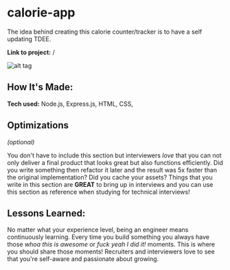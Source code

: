 # calorie-app
The idea behind creating this calorie counter/tracker is to have a self updating TDEE. 

**Link to project:** /

![alt tag](http://placecorgi.com/1200/650)

## How It's Made:

**Tech used:** Node.js, Express.js, HTML, CSS,



## Optimizations
*(optional)*

You don't have to include this section but interviewers *love* that you can not only deliver a final product that looks great but also functions efficiently. Did you write something then refactor it later and the result was 5x faster than the original implementation? Did you cache your assets? Things that you write in this section are **GREAT** to bring up in interviews and you can use this section as reference when studying for technical interviews!

## Lessons Learned:

No matter what your experience level, being an engineer means continuously learning. Every time you build something you always have those *whoa this is awesome* or *fuck yeah I did it!* moments. This is where you should share those moments! Recruiters and interviewers love to see that you're self-aware and passionate about growing.


